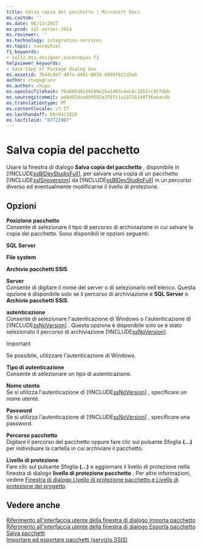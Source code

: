 ```yaml
---
title: Salva copia del pacchetto | Microsoft Docs
ms.custom: ''
ms.date: 06/13/2017
ms.prod: sql-server-2014
ms.reviewer: ''
ms.technology: integration-services
ms.topic: conceptual
f1_keywords:
- sql12.dts.designer.savecopyas.f1
helpviewer_keywords:
- Save Copy of Package dialog box
ms.assetid: 7b44c0d7-d8fa-4491-8836-0899f621d3a8
author: chugugrace
ms.author: chugu
ms.openlocfilehash: f0a685d8b38299e1ba1d03c4ec8c1052cc957dbb
ms.sourcegitcommit: ad4d92dce894592a259721a1571b1d8736abacdb
ms.translationtype: MT
ms.contentlocale: it-IT
ms.lasthandoff: 08/04/2020
ms.locfileid: "87722907"
---
```

# <a name="save-copy-of-package"></a>Salva copia del pacchetto
  Usare la finestra di dialogo **Salva copia del pacchetto** , disponibile in [!INCLUDE[ssBIDevStudioFull](../includes/ssbidevstudiofull-md.md)], per salvare una copia di un pacchetto [!INCLUDE[ssISnoversion](../includes/ssisnoversion-md.md)] da [!INCLUDE[ssBIDevStudioFull](../includes/ssbidevstudiofull-md.md)] in un percorso diverso ed eventualmente modificarne il livello di protezione.  
  
## <a name="options"></a>Opzioni  
 **Posizione pacchetto**  
 Consente di selezionare il tipo di percorso di archiviazione in cui salvare la copia del pacchetto. Sono disponibili le opzioni seguenti:  
  
 **SQL Server**  
  
 **File system**  
  
 **Archivio pacchetti SSIS**  
  
 **Server**  
 Consente di digitare il nome del server o di selezionarlo nell'elenco. Questa opzione è disponibile solo se il percorso di archiviazione è **SQL Server** o **Archivio pacchetti SSIS**.  
  
 **autenticazione**  
 Consente di selezionare l'autenticazione di Windows o l'autenticazione di [!INCLUDE[ssNoVersion](../includes/ssnoversion-md.md)] . Questa opzione è disponibile solo se è stato selezionato il percorso di archiviazione [!INCLUDE[ssNoVersion](../includes/ssnoversion-md.md)].  
  
> [!IMPORTANT]  
>  Se possibile, utilizzare l'autenticazione di Windows.  
  
 **Tipo di autenticazione**  
 Consente di selezionare un tipo di autenticazione.  
  
 **Nome utente**  
 Se si utilizza l'autenticazione di [!INCLUDE[ssNoVersion](../includes/ssnoversion-md.md)] , specificare un nome utente.  
  
 **Password**  
 Se si utilizza l'autenticazione di [!INCLUDE[ssNoVersion](../includes/ssnoversion-md.md)] , specificare una password.  
  
 **Percorso pacchetto**  
 Digitare il percorso del pacchetto oppure fare clic sul pulsante Sfoglia **(...)** per individuare la cartella in cui archiviare il pacchetto.  
  
 **Livello di protezione**  
 Fare clic sul pulsante Sfoglia **(...)** e aggiornare il livello di protezione nella finestra di dialogo **livello di protezione pacchetto** . Per altre informazioni, vedere [Finestra di dialogo Livello di protezione pacchetto e Livello di protezione del progetto](../../2014/integration-services/package-and-project-protection-level-dialog-box.md).  
  
## <a name="see-also"></a>Vedere anche  
 [Riferimento all'interfaccia utente della finestra di dialogo Importa pacchetto](../../2014/integration-services/import-package-dialog-box-ui-reference.md)   
 [Riferimento all'interfaccia utente della finestra di dialogo Esporta pacchetto](../../2014/integration-services/export-package-dialog-box-ui-reference.md)   
 [Salva pacchetti](save-packages.md)   
 [Importare ed esportare pacchetti &#40;servizio SSIS&#41;](../../2014/integration-services/import-and-export-packages-ssis-service.md)  
  
  
